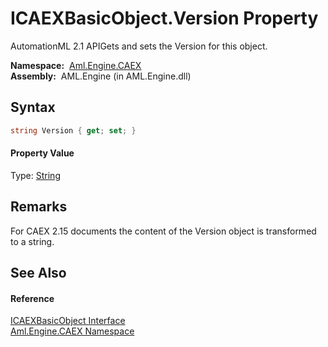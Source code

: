 ICAEXBasicObject.Version Property
=================================
AutomationML 2.1 APIGets and sets the Version for this object.

  **Namespace:**  [Aml.Engine.CAEX][1]  
  **Assembly:**  AML.Engine (in AML.Engine.dll)

Syntax
------

```csharp
string Version { get; set; }
```

#### Property Value
Type: [String][2]

Remarks
-------
 For CAEX 2.15 documents the content of the Version object is transformed to a string. 

See Also
--------

#### Reference
[ICAEXBasicObject Interface][3]  
[Aml.Engine.CAEX Namespace][1]  

[1]: ../README.md
[2]: https://docs.microsoft.com/dotnet/api/system.string
[3]: README.md
[4]: https://www.automationml.org
[5]: ../../icons/logoShade.png